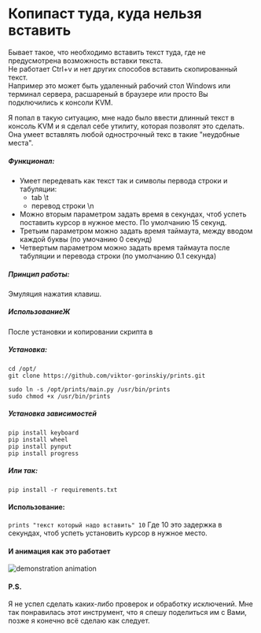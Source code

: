 # Копипаст туда, куда нельзя вставить
Бывает такое, что необходимо вставить текст туда, где не предусмотрена возможность вставки текста.  
Не работает Ctrl+v и нет других способов вставить скопированный текст.  
Например это может быть удаленный рабочий стол Windows или терминал сервера, расшареный в браузере или просто Вы подключились к консоли KVM.

Я попал в такую ситуацию, мне надо было ввести длинный текст в консоль KVM и я сделал себе утилиту, которая позволят это сделать.
Она умеет вставлять любой однострочный текс в такие "неудобные места".  

##### Функционал:
* Умеет передевать как текст так и символы первода строки и табуляции:
    * tab \t
    * перевод строки \n
* Можно вторым параметром задать время в секундах, чтоб успеть поставить курсор в нужное место. По умолчанию 15 секунд.
* Третьим параметром можно задать время таймаута, между вводом каждой буквы (по умочанию 0 секунд)
* Четвертым параметром можно задать время таймаута после табуляции и перевода строки (по умолчанию 0.1 секунда)

##### Принцип работы:
Эмуляция нажатия клавиш.

##### ИспользованиеЖ
После установки и копировании скрипта в 
##### Установка:
```
cd /opt/ 
git clone https://github.com/viktor-gorinskiy/prints.git

sudo ln -s /opt/prints/main.py /usr/bin/prints
sudo chmod +x /usr/bin/prints
````
##### Установка зависимостей
```
pip install keyboard
pip install wheel
pip install pynput
pip install progress
```
##### Или так:
```
pip install -r requirements.txt
```
#### Использование:
```prints "текст который надо вставить" 10```
Где 10 это задержка в секундах, чтоб успеть установить курсор в нужное место.
#### И анимация как это работает
![demonstration animation](static/demonstration.gif)

#### P.S.
Я не успел сделать каких-либо проверок и обработку исключений. Мне так понравилась этот инструмент, что я спешу поделиться им с Вами, позже я конечно всё сделаю как следует. 
